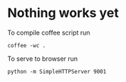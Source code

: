 # Nothing works yet

To compile coffee script run 

    coffee -wc .

To serve to browser run

    python -m SimpleHTTPServer 9001